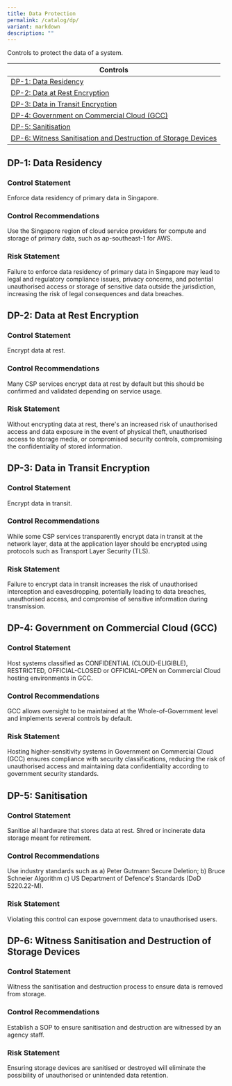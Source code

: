 ```yaml
---
title: Data Protection
permalink: /catalog/dp/
variant: markdown
description: ""
---
```

Controls to protect the data of a system.

| Controls |
| ---- |
| [DP-1: Data Residency](#dp-1) |
| [DP-2: Data at Rest Encryption](#dp-2) |
| [DP-3: Data in Transit Encryption](#dp-3) |
| [DP-4: Government on Commercial Cloud (GCC)](#dp-4) |
| [DP-5: Sanitisation](#dp-5) |
| [DP-6: Witness Sanitisation and Destruction of Storage Devices](#dp-6) |


<a id="dp-1"></a>
## DP-1: Data Residency

### Control Statement

Enforce data residency of primary data in Singapore.

### Control Recommendations

Use the Singapore region of cloud service providers for compute and storage of primary data, such as ap-southeast-1 for AWS.

### Risk Statement

Failure to enforce data residency of primary data in Singapore may lead to legal and regulatory compliance issues, privacy concerns, and potential unauthorised access or storage of sensitive data outside the jurisdiction, increasing the risk of legal consequences and data breaches.



<a id="dp-2"></a>
## DP-2: Data at Rest Encryption

### Control Statement

Encrypt data at rest.

### Control Recommendations

Many CSP services encrypt data at rest by default but this should be confirmed and validated depending on service usage.

### Risk Statement

Without encrypting data at rest, there's an increased risk of unauthorised access and data exposure in the event of physical theft, unauthorised access to storage media, or compromised security controls, compromising the confidentiality of stored information.



<a id="dp-3"></a>
## DP-3: Data in Transit Encryption

### Control Statement

Encrypt data in transit.

### Control Recommendations

While some CSP services transparently encrypt data in transit at the network layer, data at the application layer should be encrypted using protocols such as Transport Layer Security (TLS).

### Risk Statement

Failure to encrypt data in transit increases the risk of unauthorised interception and eavesdropping, potentially leading to data breaches, unauthorised access, and compromise of sensitive information during transmission.



<a id="dp-4"></a>
## DP-4: Government on Commercial Cloud (GCC)

### Control Statement

Host systems classified as CONFIDENTIAL (CLOUD-ELIGIBLE), RESTRICTED, OFFICIAL-CLOSED or OFFICIAL-OPEN on Commercial Cloud hosting environments in GCC.

### Control Recommendations

GCC allows oversight to be maintained at the Whole-of-Government level and implements several controls by default.

### Risk Statement

Hosting higher-sensitivity systems in Government on Commercial Cloud (GCC) ensures compliance with security classifications, reducing the risk of unauthorised access and maintaining data confidentiality according to government security standards.



<a id="dp-5"></a>
## DP-5: Sanitisation

### Control Statement

Sanitise all hardware that stores data at rest. Shred or incinerate data storage meant for retirement.

### Control Recommendations

Use industry standards such as
a) Peter Gutmann Secure Deletion;
b) Bruce Schneier Algorithm
c) US Department of Defence's Standards (DoD 5220.22-M).

### Risk Statement

Violating this control can expose government data to unauthorised users.



<a id="dp-6"></a>
## DP-6: Witness Sanitisation and Destruction of Storage Devices

### Control Statement

Witness the sanitisation and destruction process to ensure data is removed from storage.

### Control Recommendations

Establish a SOP to ensure sanitisation and destruction are witnessed by an agency staff.

### Risk Statement

Ensuring storage devices are sanitised or destroyed will eliminate the possibility of unauthorised or unintended data retention.




